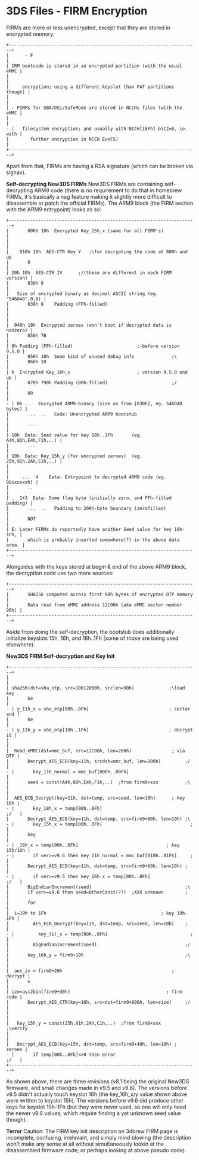 # 3DS Files - FIRM Encryption


FIRMs are more or less unencrypted, except that they are stored in
encrypted memory:

```
+-----------------------------------------------------------------------+
|      - F                                                              |
| IRM bootcode is stored in an encrypted partition (with the usual eMMC |
|                                                                       |
|     encryption; using a different keyslot than FAT partitions though) |
|                                                                       |
| - FIRMs for GBA/DSi/SafeMode are stored in NCCHs files (with the eMMC |
|                                                                       |
- |   filesystem encryption; and usually with NCCH[18Fh].bit2=0, ie. with |
|        further encryption in NCCH ExeFS)                              |
+-----------------------------------------------------------------------+
```

Apart from that, FIRMs are having a RSA signature (which can be broken
via sighax).

**Self-decrypting New3DS FIRMs**
New3DS FIRMs are containing self-decrypting ARM9 code (there is no
requirement to do that in homebrew FIRMs, it\'s basically a nag feature
making it slightly more difficult to disassemble or patch the official
FIRMs).
The ARM9 block (the FIRM section with the ARM9 entrypoint) looks as so:

```
+-----------------------------------------------------------------------+
|       000h 10h  Encrypted Key_15h_x (same for all FIRM's)             |
|                                                                       |
|    010h 10h  AES-CTR Key Y   ;\for decrypting the code at 800h and up 
|       0                                                               |
| 20h 10h  AES-CTR IV      ;/(these are different in each FIRM version) |
|       030h 8                                                          |
|   Size of encrypted binary as decimal ASCII string (eg. "546048",0,0) |
|       038h 8    Padding (FFh-filled)                                  |
|                                                                       |
|  040h 10h  Encrypted zeroes (won't boot if decrypted data is nonzero) |
|       050h 7B                                                         |
| 0h Padding (FFh-filled)                        ;-before version 9.5.0 |
|       050h 10h  Some kind of unused debug info              ;\        
|       060h 10                                                         |
| h  Encrypted Key_16h_x                         ; version 9.5.0 and up |
|       070h 790h Padding (00h-filled)                        ;/        |
|       80                                                              |
- | 0h ..   Encrypted ARM9-binary (size as from [030h], eg. 546048 bytes) |
|       ...  ..   Code: Unencrypted ARM9 bootstub                       |
|       ...                                                             |
| 10h  Data: Seed value for key 18h..1Fh       (eg. A4h,8Dh,E4h,F1h,..) |
|       ...                                                             |
| 10h  Data: Key_15h_y (for encrypted zeroes)  (eg. 25h,91h,2Ah,C1h,..) |
|                                                                       |
|     ...  4    Data: Entrypoint to decrypted ARM9 code (eg. 08xxxxxxh) |
|       ..                                                              |
| .  1+3  Data: Some flag byte (initially zero, and FFh-filled padding) |
|       ...  ..   Padding to 200h-byte boundary (zerofilled)            |
|       NOT                                                             |
| E: Later FIRMs do reportedly have another Seed value for key 19h-1Fh, |
|       which is probably inserted somewhere(?) in the above data area. |
+-----------------------------------------------------------------------+
```

Alongsides with the keys stored at begin & end of the above ARM9 block,
the decryption code use two more sources:

```
+-----------------------------------------------------------------------+
|       SHA256 computed across first 90h bytes of encrypted OTP memory  |
|       Data read from eMMC address 12C00h (aka eMMC sector number 96h) |
+-----------------------------------------------------------------------+
```

Aside from doing the self-decryption, the bootstub does additionally
initialize keyslots 15h, 16h, and 18h..1Fh (some of those are being used
elsewhere).

**New3DS FIRM Self-decryption and Key Init**

```
+-----------------------------------------------------------------------+
|                                                                       |
| sha256(dst=sha_otp, src=10012000h, srclen=90h)             ;\load key 
|       ke                                                              |
- | y_11h_x = sha_otp[00h..0Fh]                              ; sector and |
|       ke                                                              |
- | y_11h_y = sha_otp[10h..1Fh]                              ; decrypt it |
|                                                                       |
|  Read_eMMC(dst=mmc_buf, src=12C00h, len=200h)               ; via OTP |
|       Decrypt_AES_ECB(key=11h, srcdst=mmc_buf, len=200h)         ;/   |
- |       key_11h_normal = mmc_buf[000h..00Fh]                            |
|       seed = const(A4h,8Dh,E4h,F1h,..)  ;from firm9+xxx          ;\   
|                                                                       |
|  AES_ECB_Decrypt(key=11h, dst=temp, src=seed, len=10h)      ; key 18h |
- |       key_18h_x = temp[00h..0Fh]                                 ;/   |
|       Decrypt_AES_ECB(key=11h, dst=temp, src=firm9+00h, len=10h) ;\   
- |       key_15h_x = temp[00h..0Fh]                                 ;    |
|       key                                                             |
- | _16h_x = temp[00h..0Fh]                                 ; key 15h/16h |
- |       if ver>=v9.6 then key_11h_normal = mmc_buf[010h..01Fh]     ;    |
|       Decrypt_AES_ECB(key=11h, dst=temp, src=firm9+60h, len=10h) ;    |
- |       if ver>=v9.5 then key_16h_x = temp[00h..0Fh]               ;/   |
|       BigEndianIncrement(seed)                                   ;\   
|       if ver>=v9.6 then seed=OtherConst(??)  ;XXX unknown        ;    |
|       for                                                             |
|  i=19h to 1Fh                                           ; key 19h-1Fh |
|         AES_ECB_Decrypt(key=11h, dst=temp, src=seed, len=10h)    ;    |
- |         key_(i)_x = temp[00h..0Fh]                               ;    |
|         BigEndianIncrement(seed)                                 ;/   |
|       key_16h_y = firm9+10h                                      ;\   
|                                                                       |
|  aes_iv = firm9+20h                                         ; decrypt |
|       s                                                               |
| ize=asc2bin(firm9+30h)                                    ; firm code |
|       Decrypt_AES_CTR(key=16h, src=dst=firm9+800h, len=size)     ;/   |
|                                                                       |
|   key_15h_y = const(25h,91h,2Ah,C1h,..)  ;from firm9+xxx     ;\verify 
|                                                                       |
|   Decrypt_AES_ECB(key=15h, dst=temp, src=firm9+40h, len=10h) ; zeroes |
- |       if temp[00h..0Fh]<>0 then error                            ;/   |
+-----------------------------------------------------------------------+
```

As shown above, there are three revisions (v8.1 being the original
New3DS firmware, and small changes made in v9.5 and v9.6). The versions
before v9.5 didn\'t actually touch keyslot 16h (the key_16h_x/y value
shown above were written to keyslot 15h). The versions before v9.6 did
produce other keys for keyslot 19h-1Fh (but they were never used, so one
will only need the newer v9.6 values; which require finding a yet
unknown seed value though).

**Terror**
Caution: The FIRM key init description on 3dbrew FIRM page is
incomplete, confusing, irrelevant, and simply mind blowing (the
description won\'t make any sense at all without simultaneously lookin
at the disassembled firmware code; or perhaps looking at above pseudo
code).



